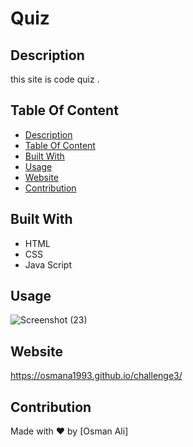 # Quiz

## Description
this site is code quiz .
## Table Of Content
- [Description](#description)
- [Table Of Content](#table-of-content)
- [Built With](#built-with)
- [Usage](#usage)
- [Website](#website)
- [Contribution](#contribution)

## Built With
* HTML
* CSS
* Java Script
## Usage
![Screenshot (23)](https://user-images.githubusercontent.com/100746995/163745140-b6e7aba3-d6fa-421f-9359-272e3382d35d.png)



## Website
https://osmana1993.github.io/challenge3/

## Contribution
Made with ❤️ by [Osman Ali]
